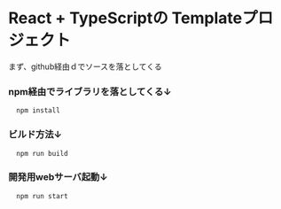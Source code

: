 # React + TypeScriptの Templateプロジェクト

まず、github経由ｄでソースを落としてくる

### npm経由でライブラリを落としてくる↓

```
  npm install
```

### ビルド方法↓

```
  npm run build
```

### 開発用webサーバ起動↓

```
  npm run start
```


